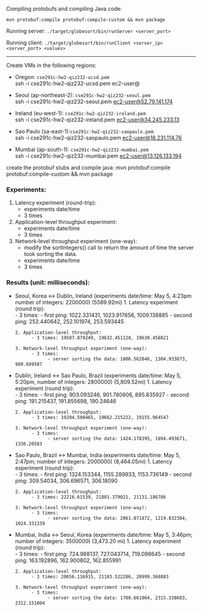 Compiling protobufs and compiling Java code:

`mvn protobuf:compile protobuf:compile-custom && mvn package`

Running server:
`./target/globesort/bin/runServer <server_port>`

Running client:
`./target/globesort/bin/runClient <server_ip> <server_port> <values>`

---

Create VMs in the following regions: 

- Oregon: `cse291c-hw2-qiz232-ucsd.pem`  
ssh -i cse291c-hw2-qiz232-ucsd.pem ec2-user@

- Seoul (ap-northeast-2): `cse291c-hw2-qiz232-seoul.pem`  
ssh -i cse291c-hw2-qiz232-seoul.pem ec2-user@52.79.141.174
- Ireland (eu-west-1): `cse291c-hw2-qiz232-ireland.pem`  
ssh -i cse291c-hw2-qiz232-ireland.pem ec2-user@34.245.233.13
- Sao Paulo (sa-east-1):`cse291c-hw2-qiz232-saopaulo.pem`  
ssh -i cse291c-hw2-qiz232-saopaulo.pem ec2-user@18.231.114.76
- Mumbai (ap-south-1): `cse291c-hw2-qiz232-mumbai.pem`  
ssh -i cse291c-hw2-qiz232-mumbai.pem ec2-user@13.126.133.194

create the protobuf stubs and compile java:
 mvn protobuf:compile protobuf:compile-custom && mvn package  




### Experiments: 
1. Latency experiment (round-trip):  
      - experiments date/time
      - 3 times
2. Application-level throughput experiment:  
      - experiments date/time
      - 3 times    
3. Network-level throughput experiment (one-way):  
      - modify the sortIntegers() call to return the amount of time the server took sorting the data.
      - experiments date/time
      - 3 times

### Results (unit: milliseconds):
- Seoul, Korea ↔ Dublin, Ireland (experiments date/time: May 5, 4:23pm  number of integers: 2200000) (5589.92mi)
      1. Latency experiment (round trip):  
            - 3 times:
                  - first ping: 1022.331431, 1023.917656, 1009.138885
                  - second ping: 252.440642, 252.101974, 253.593445

      2. Application-level throughput:  
            - 3 times: 19507.879249, 19632.451128, 19630.458821
 
      3. Network-level throughput experiment (one-way):  
            - 3 times:
                  - server sorting the data: 1006.562846, 1304.933873, 989.699507

- Dublin, Ireland ↔ Sao Paulo, Brazil (experiments date/time: May 5, 5:20pm, number of integers: 2800000) (5,809.52mi)
      1. Latency experiment (round trip):  
            - 3 times:
                  - first ping: 903.093246, 901.780606, 895.835927 
                  - second ping: 191.215437, 191.855698, 190.24646

      2. Application-level throughput:  
            - 3 times: 19204.500465, 19662.215222, 19155.964547 
 
      3. Network-level throughput experiment (one-way):  
            - 3 times:
                  - server sorting the data: 1424.178395, 1894.493671, 1336.20583

- Sao Paulo, Brazil ↔ Mumbai, India (experiments date/time: May 5, 2:47pm; number of integers: 2000000) (8,464.05mi)
      1. Latency experiment (round trip):  
            - 3 times:
                  - first ping: 1324.153344, 1155.289933, 1153.736149 
                  - second ping: 309.54034, 306.696571, 306.18090

      2. Application-level throughput:  
            - 3 times: 22216.61539, 21801.379021, 21131.186786
 
      3. Network-level throughput experiment (one-way):  
            - 3 times:
                  - server sorting the data: 2061.071872, 1219.832304, 1024.331339

- Mumbai, India ↔ Seoul, Korea (experiments date/time: May 5, 3:46pm; number of integers: 3500000) (3,473.20 mi) 
      1. Latency experiment (round trip):  
            - 3 times:
                  - first ping: 724.988137, 727.043714, 719.098645
                  - second ping: 163.192896, 162.900802, 162.855991

      2. Application-level throughput:  
            - 3 times: 20656.116915, 21183.522286, 20999.368883
 
      3. Network-level throughput experiment (one-way):  
            - 3 times:
                  - server sorting the data: 1708.661064, 2315.338683, 2312.151004


